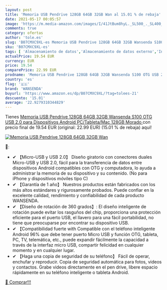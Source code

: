 ```yaml
---
layout: post
title: 'Memoria USB Pendrive 128GB 64GB 32GB Wan al 15.01 % de rebaja'
date: 2021-05-17 00:05:57
image: 'https://m.media-amazon.com/images/I/41JtBum8hyL._SL500_._SL400_.jpg'
comments: true
category: ofertas
author: 'tole.es'
slug: 'B07CMXC9XL-es Memoria USB Pendrive 128GB 64GB 32GB Wansenda S100 OTG USB...'
sku: 'B07CMXC9XL-es'
tags: [ 'Almacenamiento de datos','Almacenamiento de datos externo','Informática','Memorias USB','android','wansenda', ]
actualPrice: 19.54 EUR
currency: EUR
price: 19.54
comparePrice: 22.99 EUR
prodname: 'Memoria USB Pendrive 128GB 64GB 32GB Wansenda S100 OTG USB 2.0 para Dispositivos Android  PC/Tableta/Mac  128GB Morado '
country: 'es'
flag: '🇪🇸'
brand: 'WANSENDA'
buyurl: 'https://www.amazon.es/dp/B07CMXC9XL/?tag=tolees-21'
descuento: '15.01'
average: '22.9279310344829'
---
```


Tienes [Memoria USB Pendrive 128GB 64GB 32GB Wansenda S100 OTG USB 2.0 para Dispositivos Android  PC/Tableta/Mac  128GB Morado ](https://www.amazon.es/dp/B07CMXC9XL/?tag=tolees-21) con precio final de  19.54 EUR (original: 22.99 EUR) (15.01 %  de rebaja) aqui!

[![Memoria USB Pendrive 128GB 64GB 32GB Wan](https://m.media-amazon.com/images/I/41JtBum8hyL._SL500_._SL400_.jpg)](https://www.amazon.es/dp/B07CMXC9XL/?tag=tolees-21)

🔎:

- ✔ 【Micro-USB y USB 2.0】 Diseño giratorio con conectores duales Micro-USB y USB 2.0, fácil para la transferencia de datos entre dispositivos Android compatibles con OTG y computadora, lo ayuda a administrar la memoria de su dispositivo y su contenido. (No para iPhone y dispositivos móviles tipo C)
- ✔ 【Garantía de 1 año】 Nuestros productos están fabricados con los más altos estándares y rigurosamente probados. Puede confiar en la excelente calidad, rendimiento y confiabilidad de cada producto WANSENDA.
- ✔ 【Diseño de rotación de 360 grados】: El diseño inteligente de rotación puede evitar los rasguños del chip, proporciona una protección eficiente para el puerto USB, el llavero para una fácil portabilidad, no tiene que preocuparse por encontrar su dispositivo USB.
- ✔ 【Compatibilidad fuerte with Compatible con el teléfono inteligente Android 96% que debe tener puerto Micro USB y función OTG, tableta, PC, TV, telemática, etc., puede expandir fácilmente la capacidad a través de la interfaz micro USB, compartir felicidad en cualquier momento y en cualquier lugar.
- ✔ 【Haga una copia de seguridad de su teléfono】 Fácil de operar, enchufar y reproducir. Copia de seguridad automática para fotos, videos y contactos. Grabe videos directamente en el pen drive, libere espacio rápidamente en su teléfono inteligente o tableta Android.

[🛒 Comprar!!!](https://www.amazon.es/dp/B07CMXC9XL/?tag=tolees-21)
